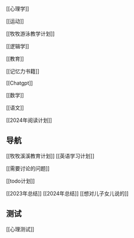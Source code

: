 [[心理学]]

[[运动]]

[[牧牧游泳教学计划]]

[[逻辑学]]
 
 [[教育]]

[[记忆力书籍]]

[[Chatgpt]]

[[数学]]

[[语文]]

[[2024年阅读计划]]

## 导航

[[牧牧溪溪教育计划]]
[[英语学习计划]]

[[需要讨论的问题]]

[[todo计划]]

[[2023年总结]]
[[2024年总结]]
[[想对儿子女儿说的]]
## 测试

[[心理测试]]